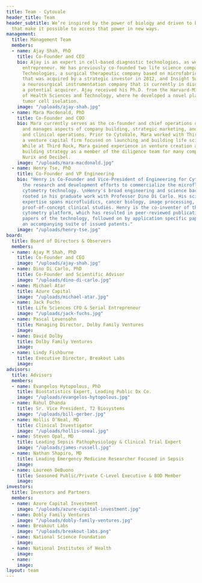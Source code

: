 ```yaml
---
title: Team - Cytovale
header_title: Team
header_subtitle: We’re inspired by the power of biology and driven to build tools
  that make it possible to access that power in new ways.
management:
  title: Management Team
  members:
  - name: Ajay Shah, PhD
    title: Co-Founder and CEO
    bio: Ajay is an expert in cell-based diagnostic technologies, as well as an experienced
      entrepreneur. He has previously co-founded two life science companies - Momelan
      Technologies, a surgical therapeutic company based on microfabrication technologies
      that was acquired by a strategic investor in 2012, and Insight Surgical Instruments,
      a neurosurgical instrumentation company that is currently in discussions with
      a potential acquirer. Ajay received his Ph.D. from the Harvard-MIT Division
      of Health Sciences and Technology, where he developed a novel platform for circulating
      tumor cell isolation.
    image: "/uploads/ajay-shah.jpg"
  - name: Mara Macdonald, PhD
    title: Co-Founder and COO
    bio: Mara currently serves as the co-founder and chief operations officer at CytoVale
      and manages aspects of company building, strategic marketing, and regulatory
      and clinical operations. Prior to CytoVale, Mara worked with Third Rock Ventures,
      a venture capital firm focused on launching and building life science companies.
      While at Third Rock, Mara gained experience in venture creation and company
      building strategy as a member of the diligence team for many companies including
      Nurix and Decibel.
    image: "/uploads/mara-macdonald.jpg"
  - name: Henry Tse, PhD
    title: Co-Founder and VP Engineering
    bio: "Henry is Co-Founder and Vice-President of Engineering for CytoVale, heading
      the research and development efforts to commercialize the microfluidic deformability
      cytometry technology. \nHenry's broad engineering and science background is
      rooted in his graduate work with Professor Dino Di Carlo. His science and engineering
      expertise spans microfluidics, cancer biology, image processing, and application
      proof-of-concept clinical studies. Henry is the co-inventer of the deformability
      cytometry platform, which has resulted in peer-reviewed publications of seminal
      papers of the technology, followed on by application specific papers, as well
      an accompanying suite of issued patents."
    image: "/uploads/henry-tse.jpg"
board:
  title: Board of Directors & Observers
  members:
  - name: Ajay M Shah, PhD
    title: Co-Founder and CEO
    image: "/uploads/ajay-shah.jpg"
  - name: Dino Di Carlo, PhD
    title: Co-Founder and Scientific Advisor
    image: "/uploads/dino-di-carlo.jpg"
  - name: Michael Atar
    title: Azure Capital
    image: "/uploads/michael-atar.jpg"
  - name: Jack Fuchs
    title: Life Sciences CFO & Serial Entrepreneur
    image: "/uploads/jack-fuchs.jpg"
  - name: Pascal Levensohn
    title: Managing Director, Dolby Family Ventures
    image: 
  - name: David Dolby
    title: Dolby Family Ventures
    image: 
  - name: Lindy Fishburne
    title: Executive Director, Breakout Labs
    image: 
advisors:
  title: Advisors
  members:
  - name: Evangelos Hytopolous, PhD
    title: Biostatistics Expert, Leading Public Dx Co.
    image: "/uploads/evangelos-hytopolous.jpg"
  - name: Rahul Dhanda
    title: Sr. Vice President, T2 Biosystems
    image: "/uploads/bill-gerber.jpg"
  - name: Hollis O’Neal, MD
    title: Clinical Investigator
    image: "/uploads/hollis-oneal.jpg"
  - name: Steven Opal, MD
    title: Leading Sepsis Pathophysiology & Clinical Trial Expert
    image: "/uploads/james-russell.jpg"
  - name: Nathan Shapiro, MD
    title: Leading Emergency Medicine Researcher Focused in Sepsis
    image: 
  - name: Laureen DeBuono
    title: Seasoned Public/Private C-Level Executive & BOD Member
    image: 
investors:
  title: Investors and Partners
  members:
  - name: Azure Capital Investment
    image: "/uploads/azure-capital-investment.jpg"
  - name: Dobly Family Ventures
    image: "/uploads/dobly-family-ventures.jpg"
  - name: Breakout Labs
    image: "/uploads/breakout-labs.png"
  - name: National Science Foundation
    image: 
  - name: National Institutes of Health
    image: 
  - name: 
    image: 
layout: team
---
```


